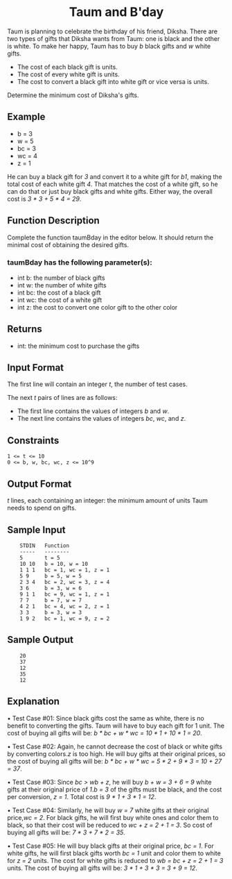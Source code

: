<h1 align="center">Taum and B'day</h1>


Taum is planning to celebrate the birthday of his friend, Diksha. There are two types of gifts that Diksha wants from Taum: one is black and the other is white. To make her happy, Taum has to buy *b* black gifts and *w* white gifts.

- The cost of each black gift is  units.
- The cost of every white gift is  units.
- The cost to convert a black gift into white gift or vice versa is  units.


Determine the minimum cost of Diksha's gifts.

## Example

- b  = 3
- w  = 5
- bc = 3
- wc = 4
- z  = 1


He can buy a black gift for *3* and convert it to a white gift for *b1*, making the total cost of each white gift *4*. That matches the cost of a white gift, so he can do that or just buy black gifts and white gifts. Either way, the overall cost is *3 * 3 + 5 * 4 = 29*.


## Function Description

Complete the function taumBday in the editor below. It should return the minimal cost of obtaining the desired gifts.

### taumBday has the following parameter(s):

- int b: the number of black gifts
- int w: the number of white gifts
- int bc: the cost of a black gift
- int wc: the cost of a white gift
- int z: the cost to convert one color gift to the other color


## Returns

- int: the minimum cost to purchase the gifts


## Input Format

The first line will contain an integer *t*, the number of test cases.

The next *t* pairs of lines are as follows:

- The first line contains the values of integers *b* and *w*.
- The next line contains the values of integers *bc*, *wc*, and *z*.


## Constraints

    1 <= t <= 10
    0 <= b, w, bc, wc, z <= 10^9


## Output Format

*t* lines, each containing an integer: the minimum amount of units Taum needs to spend on gifts.


## Sample Input

        STDIN   Function
        -----   --------
        5       t = 5
        10 10   b = 10, w = 10
        1 1 1   bc = 1, wc = 1, z = 1
        5 9     b = 5, w = 5
        2 3 4   bc = 2, wc = 3, z = 4
        3 6     b = 3, w = 6
        9 1 1   bc = 9, wc = 1, z = 1
        7 7     b = 7, w = 7
        4 2 1   bc = 4, wc = 2, z = 1
        3 3     b = 3, w = 3
        1 9 2   bc = 1, wc = 9, z = 2


## Sample Output

        20
        37
        12
        35
        12


## Explanation

• Test Case #01:
Since black gifts cost the same as white, there is no benefit to converting the gifts. Taum will have to buy each gift for 1 unit. The cost of buying all gifts will be: *b * bc + w * wc = 10 * 1 + 10 * 1 = 20*.

• Test Case #02:
Again, he cannot decrease the cost of black or white gifts by converting colors.*z* is too high. He will buy gifts at their original prices, so the cost of buying all gifts will be: *b * bc + w * wc = 5 * 2 + 9 * 3 = 10 + 27 = 37*.

• Test Case #03:
Since *bc > wb + z*, he will buy *b + w = 3 + 6 = 9* white gifts at their original price of *1*.*b = 3*  of the gifts must be black, and the cost per conversion, *z = 1*. Total cost is *9 * 1 + 3 * 1 = 12*.

• Test Case #04:
Similarly, he will buy *w = 7* white gifts at their original price,*wc = 2*. For black gifts, he will first buy white ones and color them to black, so that their cost will be reduced to *wc + z = 2 + 1 = 3*. So cost of buying all gifts will be: *7 * 3 + 7 * 2 = 35*.

• Test Case #05: 
He will buy black gifts at their original price, *bc = 1*. For white gifts, he will first black gifts worth *bc = 1* unit and color them to white for *z = 2* units. The cost for white gifts is reduced to *wb = bc + z = 2 + 1 = 3* units. The cost of buying all gifts will be: *3 * 1 + 3 * 3 = 3 + 9 = 12*.